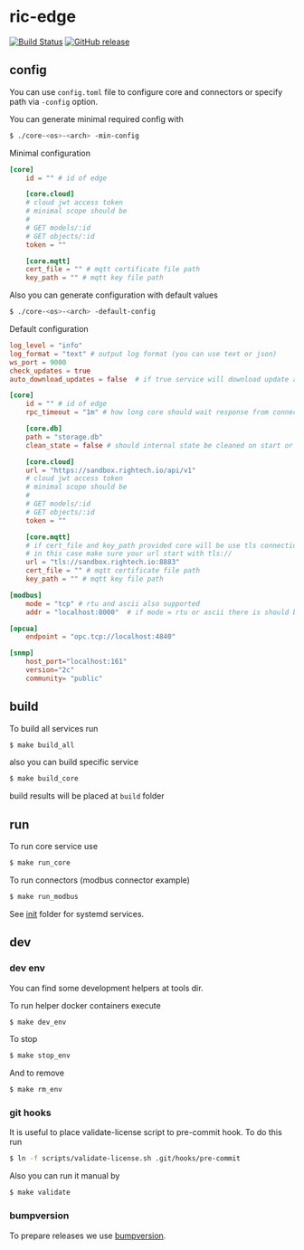# ric-edge

[![Build Status](https://github.com/Rightech/ric-edge/workflows/Build%20and%20release/badge.svg)](https://github.com/Rightech/ric-edge/actions?query=workflow%3A%22Build+and+release%22)
[![GitHub release](https://img.shields.io/github/v/release/Rightech/ric-edge?include_prereleases)](https://github.com/Rightech/ric-edge/releases/tag/v0.6.13)

## config

You can use `config.toml` file to configure core and connectors or specify path via `-config` option.

You can generate minimal required config with

```bash
$ ./core-<os>-<arch> -min-config
```

Minimal configuration

```toml
[core]
    id = "" # id of edge

    [core.cloud]
    # cloud jwt access token
    # minimal scope should be
    #
    # GET models/:id
    # GET objects/:id
    token = ""

    [core.mqtt]
    cert_file = "" # mqtt certificate file path
    key_path = "" # mqtt key file path
```

Also you can generate configuration with default values

```bash
$ ./core-<os>-<arch> -default-config
```

Default configuration

```toml
log_level = "info"
log_format = "text" # output log format (you can use text or json)
ws_port = 9000
check_updates = true
auto_download_updates = false  # if true service will download update and exit

[core]
    id = "" # id of edge
    rpc_timeout = "1m" # how long core should wait response from connector before return timeout error

    [core.db]
    path = "storage.db"
    clean_state = false # should internal state be cleaned on start or not

    [core.cloud]
    url = "https://sandbox.rightech.io/api/v1"
    # cloud jwt access token
    # minimal scope should be
    #
    # GET models/:id
    # GET objects/:id
    token = ""

    [core.mqtt]
    # if cert_file and key_path provided core will be use tls connection
    # in this case make sure your url start with tls://
    url = "tls://sandbox.rightech.io:8883"
    cert_file = "" # mqtt certificate file path
    key_path = "" # mqtt key file path

[modbus]
    mode = "tcp" # rtu and ascii also supported
    addr = "localhost:8000"  # if mode = rtu or ascii there is should be path

[opcua]
    endpoint = "opc.tcp://localhost:4840"

[snmp]
    host_port="localhost:161"
    version="2c"
    community= "public"
```

## build

To build all services run

```bash
$ make build_all
```

also you can build specific service

```bash
$ make build_core
```

build results will be placed at `build` folder

## run

To run core service use

```bash
$ make run_core
```

To run connectors (modbus connector example)

```bash
$ make run_modbus
```

See [init](/init) folder for systemd services.

## dev

### dev env

You can find some development helpers at tools dir.

To run helper docker containers execute

```bash
$ make dev_env
```

To stop

```bash
$ make stop_env
```

And to remove

```bash
$ make rm_env
```

### git hooks

It is useful to place validate-license script to pre-commit hook. To do this run

```bash
$ ln -f scripts/validate-license.sh .git/hooks/pre-commit
```

Also you can run it manual by

```bash
$ make validate
```

### bumpversion

To prepare releases we use [bumpversion](https://pypi.org/project/bumpversion).
